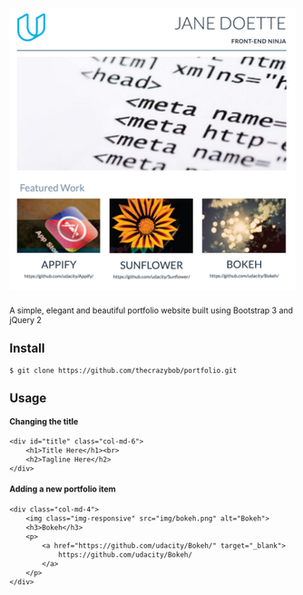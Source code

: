 # ![Portfolio](img/screenshot.png)

A simple, elegant and beautiful portfolio website built using Bootstrap 3 and jQuery 2

## Install

```
$ git clone https://github.com/thecrazybob/portfolio.git
```

## Usage

#### Changing the title
```
<div id="title" class="col-md-6">
	<h1>Title Here</h1><br>
	<h2>Tagline Here</h2>
</div>
```

#### Adding a new portfolio item
```
<div class="col-md-4">
	<img class="img-responsive" src="img/bokeh.png" alt="Bokeh">
	<h3>Bokeh</h3>
	<p>
		<a href="https://github.com/udacity/Bokeh/" target="_blank">
			https://github.com/udacity/Bokeh/
		</a>
	</p>
</div>
```

